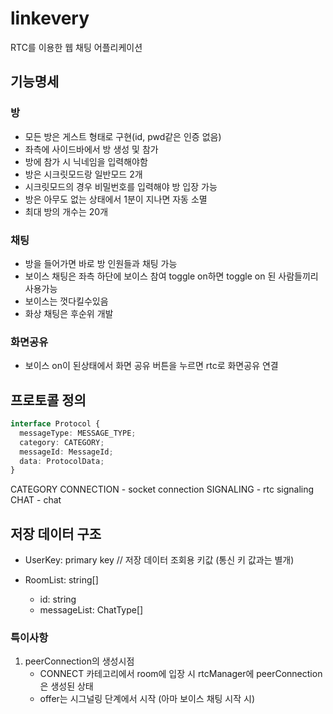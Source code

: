 # linkevery

RTC를 이용한 웹 채팅 어플리케이션

## 기능명세

### 방

- 모든 방은 게스트 형태로 구현(id, pwd같은 인증 없음)
- 좌측에 사이드바에서 방 생성 및 참가
- 방에 참가 시 닉네임을 입력해야함
- 방은 시크릿모드랑 일반모드 2개
- 시크릿모드의 경우 비밀번호를 입력해야 방 입장 가능
- 방은 아무도 없는 상태에서 1분이 지나면 자동 소멸
- 최대 방의 개수는 20개

### 채팅

- 방을 들어가면 바로 방 인원들과 채팅 가능
- 보이스 채팅은 좌측 하단에 보이스 참여 toggle on하면 toggle on 된 사람들끼리 사용가능
- 보이스는 껏다킬수있음
- 화상 채팅은 후순위 개발

### 화면공유

- 보이스 on이 된상태에서 화면 공유 버튼을 누르면 rtc로 화면공유 연결

## 프로토콜 정의

```typescript
interface Protocol {
  messageType: MESSAGE_TYPE;
  category: CATEGORY;
  messageId: MessageId;
  data: ProtocolData;
}
```

CATEGORY
CONNECTION - socket connection
SIGNALING - rtc signaling
CHAT - chat

## 저장 데이터 구조

- UserKey: primary key // 저장 데이터 조회용 키값 (통신 키 값과는 별개)

- RoomList: string[]
  - id: string
  - messageList: ChatType[]

### 특이사항

1. peerConnection의 생성시점
   - CONNECT 카테고리에서 room에 입장 시 rtcManager에 peerConnection은 생성된 상태
   - offer는 시그널링 단계에서 시작 (아마 보이스 채팅 시작 시)
